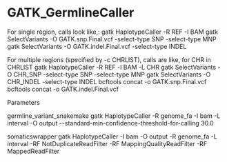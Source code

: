 # GATK_GermlineCaller

For single region, calls look like,:
  gatk HaplotypeCaller -R REF -I BAM 
  gatk SelectVariants -O GATK.snp.Final.vcf -select-type SNP -select-type MNP 
  gatk SelectVariants -O GATK.indel.Final.vcf -select-type INDEL

For multiple regions (specified by -c CHRLIST), calls are like,
  for CHR in CHRLIST
    gatk HaplotypeCaller -R REF -I BAM -L CHR
    gatk SelectVariants -O CHR_SNP -select-type SNP -select-type MNP 
    gatk SelectVariants -O CHR_INDEL -select-type INDEL
  bcftools concat -o GATK.snp.Final.vcf
  bcftools concat -o GATK.indel.Final.vcf

Parameters

germline_variant_snakemake
gatk HaplotypeCaller -R genome_fa -I bam -L interval -O output --standard-min-confidence-threshold-for-calling 30.0

somaticswrapper
gatk HaplotypeCaller -I bam -O output -R genome_fa -L interval -RF NotDuplicateReadFilter -RF MappingQualityReadFilter -RF MappedReadFilter
